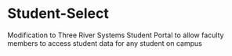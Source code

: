 Student-Select
==============

Modification to Three River Systems Student Portal to allow faculty members to access student data for any student on campus

